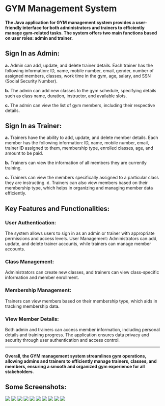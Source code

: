 # GYM Management System

#### The Java application for GYM management system provides a user-friendly interface for both administrators and trainers to efficiently manage gym-related tasks. The system offers two main functions based on user roles: admin and trainer.

## Sign In as Admin:
<b>a.</b> Admin can add, update, and delete trainer details. Each trainer has the following information: ID, name, mobile number, email, gender, number of assigned members, classes, work time in the gym, age, salary, and SSN (Social Security Number).

<b>b.</b> The admin can add new classes to the gym schedule, specifying details such as class name, duration, instructor, and available slots.

<b>c.</b> The admin can view the list of gym members, including their respective details.

## Sign In as Trainer:
<b>a.</b> Trainers have the ability to add, update, and delete member details. Each member has the following information: ID, name, mobile number, email, trainer ID assigned to them, membership type, enrolled classes, age, and amount to be paid.

<b>b.</b> Trainers can view the information of all members they are currently training.

<b>c.</b> Trainers can view the members specifically assigned to a particular class they are instructing.
d. Trainers can also view members based on their membership type, which helps in organizing and managing member data efficiently.

## Key Features and Functionalities:

<h3> User Authentication:</h3> The system allows users to sign in as an admin or trainer with appropriate permissions and access levels.
User Management: Administrators can add, update, and delete trainer accounts, while trainers can manage member accounts.
<h3>Class Management:</h3> Administrators can create new classes, and trainers can view class-specific information and member enrollment.
<h3>Membership Management:</h3> Trainers can view members based on their membership type, which aids in tracking membership data.
<h3>View Member Details: </h3>Both admin and trainers can access member information, including personal details and training progress.
<h3Data Security:></h3> The application ensures data privacy and security through user authentication and access control.
<hr>
<h4>Overall, the GYM management system streamlines gym operations, allowing admins and trainers to efficiently manage trainers, classes, and members, ensuring a smooth and organized gym experience for all stakeholders.</h4>







## Some Screenshots: 
<div>
  <img src = "https://github.com/Fares3993/GYM-Management-System-with-GUI/assets/84674642/5f808d2c-52f6-4d85-8a62-90a9c843d23f">
   <img src = "https://github.com/Fares3993/GYM-Management-System-with-GUI/assets/84674642/02d0463e-52b1-43d7-9aa3-2badd18cccc4">
   <img src = "https://github.com/Fares3993/GYM-Management-System-with-GUI/assets/84674642/9ac330cc-2a80-4a80-b513-df7c97fd14f3">
   <img src = "https://github.com/Fares3993/GYM-Management-System-with-GUI/assets/84674642/4b1c675f-73bc-4f12-9686-843f3f2f47fc">
   <img src = "https://github.com/Fares3993/GYM-Management-System-with-GUI/assets/84674642/5131f1e3-b880-4559-b296-9f35c251198f">
  <img src = "(https://github.com/Fares3993/GYM-Management-System-with-GUI/assets/84674642/64bcdc14-1bbb-4c66-9373-c464a1366b5f">
   <img src = "https://github.com/Fares3993/GYM-Management-System-with-GUI/assets/84674642/b79cc388-0020-487f-b11b-114ede9bfa5b">
  <img src ="https://github.com/Fares3993/GYM-Management-System-with-GUI/assets/84674642/6a055e86-cb44-4d5a-8aae-76ec1b399997">
  <img src ="https://github.com/Fares3993/GYM-Management-System-with-GUI/assets/84674642/927147e7-08e5-4a0a-b591-586c499079af"> 
  <img src ="https://github.com/Fares3993/GYM-Management-System-with-GUI/assets/84674642/9c5c7c6b-c1eb-4be8-89e5-6772b0fb9223">
  
</div>

